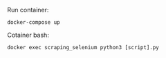 Run container:

```
docker-compose up
```
Cotainer bash:

```
docker exec scraping_selenium python3 [script].py
```
